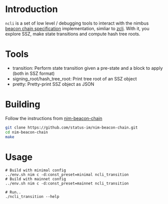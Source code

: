 # Introduction

`ncli` is a set of low level / debugging tools to interact with the nimbus [beacon chain specification](https://github.com/ethereum/eth2.0-specs/tree/dev/specs) implementation, simliar to [zcli](https://github.com/protolambda/zcli). With it, you explore SSZ, make state transitions and compute hash tree roots.

# Tools

* transition: Perform state transition given a pre-state and a block to apply (both in SSZ format)
* signing_root/hash_tree_root: Print tree root of an SSZ object
* pretty: Pretty-print SSZ object as JSON

# Building

Follow the instructions from [nim-beacon-chain](../README.md)

```bash
git clone https://github.com/status-im/nim-beacon-chain.git
cd nim-beacon-chain
make
```

# Usage

```
# Build with minimal config
../env.sh nim c -d:const_preset=minimal ncli_transition
# Build with mainnet config
../env.sh nim c -d:const_preset=mainnet ncli_transition

# Run..
./ncli_transition --help
```
